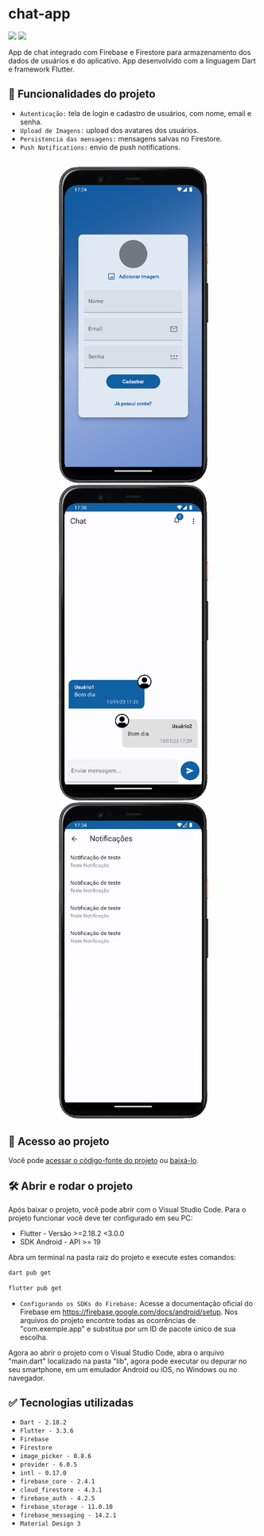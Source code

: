 # chat-app

<p align="left">
   <img src="https://img.shields.io/badge/Status-Conclu%C3%ADdo-brightgreen?style=for-the-badge"/> 
   <!--    <img src="https://img.shields.io/badge/Status-Em%20Desenvolvimento-orange?style=for-the-badge"/> -->
   <img src="https://img.shields.io/github/license/GabrielSchiavo/chat-app?color=blue&style=for-the-badge"/>
</p>

App de chat integrado com Firebase e Firestore para armazenamento dos dados de usuários e do aplicativo. App desenvolvido com a linguagem Dart e framework Flutter.

## :hammer: Funcionalidades do projeto
* `Autenticação:` tela de login e cadastro de usuários, com nome, email e senha.
* `Upload de Imagens:` upload dos avatares dos usuários.
* `Persistencia das mensagens:` mensagens salvas no Firestore.
* `Push Notifications:` envio de push notifications.

<br>
<div display: inline_block align="center">
   <img src="./assets/images/screenshots/screenshot_01.png" width="300" alt="Screenshot tela cadastro"/>
   <img src="./assets/images/screenshots/screenshot_02.png" width="300" alt="Screenshot tela chat"/>
   <img src="./assets/images/screenshots/screenshot_03.png" width="300" alt="Screenshot tela notificações"/>
</div>

## :file_folder: Acesso ao projeto
Você pode [acessar o código-fonte do projeto](https://github.com/GabrielSchiavo/chat-app) ou [baixá-lo](https://github.com/GabrielSchiavo/chat-app/archive/refs/heads/main.zip).

## :hammer_and_wrench: Abrir e rodar o projeto
Após baixar o projeto, você pode abrir com o Visual Studio Code. Para o projeto funcionar você deve ter configurado em seu PC:

* Flutter - Versão >=2.18.2 <3.0.0
* SDK Android - API >= 19

Abra um terminal na pasta raiz do projeto e execute estes comandos:
```bash
dart pub get
```
```bash
flutter pub get
```

* `Configurando os SDKs do Firebase:`
Acesse a documentação oficial do Firebase em https://firebase.google.com/docs/android/setup. Nos arquivos do projeto encontre todas as ocorrências de "com.exemple.app" e substitua por um ID de pacote único de sua escolha.

<!-- * `No Console do Firebase:` configure o serviço de "Authentication" para o método de login com "E-mail/senha", o "Storage", o "Messaging" e configure e altere também as regras do "Firestore Database" para:
```bash
rules_version = '2';
service cloud.firestore {
  match /databases/{database}/documents {
    match /{document=**} {
      allow read
      allow write
    }
  }
}
``` -->

Agora ao abrir o projeto com o Visual Studio Code, abra o arquivo "main.dart" localizado na pasta "lib", agora pode executar ou depurar no seu smartphone, em um emulador Android ou iOS, no Windows ou no navegador.

## :white_check_mark: Tecnologias utilizadas
* `Dart - 2.18.2`
* `Flutter - 3.3.6`
* `Firebase`
* `Firestore`
* `image_picker - 0.8.6`
* `provider - 6.0.5`
* `intl - 0.17.0`
* `firebase_core - 2.4.1`
* `cloud_firestore - 4.3.1`
* `firebase_auth - 4.2.5`
* `firebase_storage - 11.0.10`
* `firebase_messaging - 14.2.1`
* `Material Design 3`
